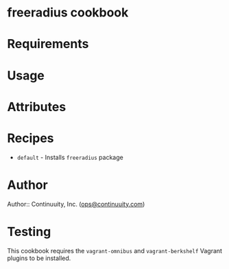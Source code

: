 # freeradius cookbook

# Requirements

# Usage

# Attributes

# Recipes

* `default` - Installs `freeradius` package

# Author

Author:: Continuuity, Inc. (<ops@continuuity.com>)

# Testing

This cookbook requires the `vagrant-omnibus` and `vagrant-berkshelf` Vagrant plugins to be installed.
